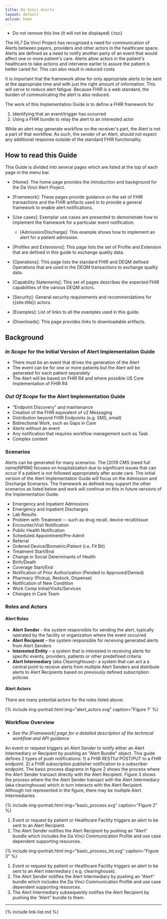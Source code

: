 ```yaml
---
title: Da Vinci Alerts
layout: default
active: home
---
```


<!-- TOC  the css styling for this is \pages\assets\css\project.css under 'markdown-toc'-->

* Do not remove this line (it will not be displayed)
{:toc}


<!-- end TOC -->

The HL7 Da Vinci Project has recognized a need for communication of
Alerts between payers, providers and other actors in the healthcare
space. Alerts are defined as a need to notify another party of an event
that would affect one or more patient's care. Alerts allow actors in the
patient's healthcare to take actions and intervene earlier to assure the
patient is better cared for. This can also result in reduced costs

It is important that the framework allow for only appropriate alerts to
be sent at the appropriate time and with just the right amount of
information. This will serve to reduce alert fatigue. Because FHIR is a
web standard, the burden of communicating the alert is also reduced.

The work of this Implementation Guide is to define a FHIR framework for

1.  Identifying that an event/trigger has occurred
1.  Using a FHIR bundle to relay the alert to an interested actor

While an alert may generate workflow on the receiver's part, the Alert
is not a part of that workflow. As such, the sender of an Alert, should
not expect any additional response outside of the standard FHIR
functionality.

## How to read this Guide

This Guide is divided into several pages which are listed at the top of each page in the menu bar.

- [Home]\: The home page provides the introduction and background for the Da Vinci Alert Project.

- [Framework]\: These pages provide guidance on the set of FHIR transactions and the FHIR artifacts used in to provide a general framework to enable alert notifications.
- [Use cases]\: Exemplar use cases are presented to demonstrate how to implement the framework for a particular event notification.
    - [Admission/Discharge]\: This example shows how to implement an alert for a patient admission.
- [Profiles and Extensions]\: This page lists the set of Profile and Extension that are defined in this guide to exchange quality data.
- [Operations]\: This page lists the standard FHIR and DEQM defined Operations that are used in the DEQM transactions to exchange quality data.
- [Capability Statements]\: This set of pages describes the expected FHIR capabilities of the various DEQM actors.
- [Security]\: General security requirements and recommendations for {{site.title}} actors.
- [Examples]\: List of links to all the examples used in this guide.
- [Downloads]\: This page provides links to downloadable artifacts.


## Background


### *In Scope* for the Initial Version of Alert Implementation Guide

- There must be an event that drives the generation of the Alert
- The event can be for one or more patients but the Alert will be
generated for each patient separately
- The Alert will be based on FHIR R4 and where possible US Core
Implementation of FHIR R4

### *Out Of Scope* for the Alert Implementation Guide
- “Endpoint Discovery” and maintenance
- Creation of the FHIR equivalent of v2 Messaging
- Distribution beyond FHIR Endpoints (e.g. SMS, email)
- Bidirectional Work, such as Gaps in Care
- Alerts without an event
- Any notification that requires workflow management such as Task
- Complex content

### Scenarios

Alerts can be generated for many scenarios. The [2019 CMS (need full name)NPRM]
focuses on hospitalization due to significant issues that can occur if a patient
is not followed appropriately after acute care. The initial version of the Alert
Implementation Guide will focus on the Admission and Discharge Scenarios. The
framework as defined may support the other scenarios as listed below and work
will continue on this in future versions of the Implementation Guide.

-   Emergency and Inpatient Admissions
-   Emergency and Inpatient Discharges
-   Lab Results
-   Problem with Treatment -- such as drug recall, device recall/issue
-   Encounter/Visit Notification
-   Public Health Notification
-   Scheduled Appointment/Pre-Admit
-   Referral
-   Ordered Device/Biometric/Patient (i.e. Fit Bit)
-   Treatment Start/End
-   Change in Social Determinants of Health
-   Birth/Death
-   Coverage Start/End
-   Notification of Prior Authorization (Pended to Approved/Denied)
-   Pharmacy (Pickup, Restock, Dispense)
-   Notification of New Condition
-   Work Comp Initial/Visits/Services
-   Changes in Care Team

### Roles and Actors

#### Alert Roles

- **Alert Sender** - the system responsible for sending the alert, typically operated by the facility or organization where the event occurred
- **Alert Recipient** – the system responsible for receiving generated alerts from Alert Senders
-  **Interested Entity** – a system that is interested in receiving alerts for specific events, providers, patients or other predefined criteria
- **Alert Intermediary** (aka ClearingHouse)– a system that can act a a central point to receive alerts from multiple Alert Senders and distribute alerts to Alert Recipients based on previously defined subscription policies

#### Alert Actors

There are many potential actors for the roles listed above:

{% include img-portrait.html img="alert_actors.svg" caption="Figure 1" %}

<!--
-   Patient/Caregivers
-   Care Team - Provider defined treatment relationship
-   Post-Acute Care Facilities
     - Inpatient
     - Outpatient
-   Pharmacy
-   Payer/Payer Partners
-   Hospitals
-   Ambulatory Care
    - Primary Care Provider
    - Specialty Provider
-   Labs
-   HIE/HIN
-   Social Services
-   Community Care
-->

### Workflow Overview

-  *See the [Framework] page for a detailed description of the technical workflow and API guidance*

An event or request triggers an Alert Sender to notify either an Alert Intermediary or Recipient by pushing an "Alert Bundle" object.  This guide defines 2 types of push notifications: 1) a FHIR RESTful POST/PUT to a FHIR endpoint. 2) a FHIR subscription publisher notification to a subscriber endpoint. The basic process diagrams in figure 2 shows the process where the Alert Sender transact directly with the Alert Recipient.  Figure 3 shows the process where the the Alert Sender transact with the Alert Intermediary (aka clearinghouse) which in turn interacts with the Alert Recipient.  Although not represented in the figure, there may be multiple Alert Intermediaries.

{% include img-portrait.html img="basic_process.svg" caption="Figure 2" %}

1. Event or request by patient or Healthcare Facility triggers an alert to be sent to an Alert Recipient.
1. The Alert Sender notifies the Alert Recipient by pushing an "Alert" bundle which includes the Da Vinci Communication Profile and use case dependent supporting resources.

{% include img-portrait.html img="basic_process_int.svg"
 caption="Figure 3" %}

1. Event or request by patient or Healthcare Facility triggers an alert to be sent to an Alert Intermediary ( e.g. clearinghouse).
1. The Alert Sender notifies the Alert Intermediary by pushing an "Alert" bundle which includes the Da Vinci Communication Profile and use case dependent supporting resources.
1. The Alert Intermediary subsequently notifies the Alert Recipient by pushing the "Alert" bundle to them.


---

{% include link-list.md %}
